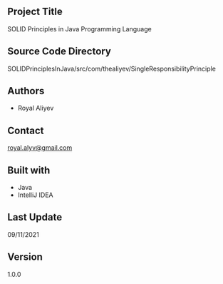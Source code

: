 ## Project Title

SOLID Principles in Java Programming Language

## Source Code Directory

SOLIDPrinciplesInJava/src/com/thealiyev/SingleResponsibilityPrinciple

## Authors

- Royal Aliyev

## Contact

royal.alyv@gmail.com

## Built with

- Java
- IntelliJ IDEA

## Last Update

09/11/2021

## Version

1.0.0
